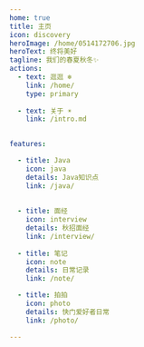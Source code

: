 ```yaml
---
home: true
title: 主页
icon: discovery
heroImage: /home/0514172706.jpg
heroText: 终将美好
tagline: 我们的春夏秋冬✨
actions:
  - text: 逛逛 ❄️
    link: /home/
    type: primary
    
  - text: 关于 ☀️
    link: /intro.md
  

features:

  - title: Java
    icon: java
    details: Java知识点
    link: /java/
  
  
  - title: 面经
    icon: interview
    details: 秋招面经
    link: /interview/
    
  - title: 笔记
    icon: note
    details: 日常记录
    link: /note/

  - title: 拍拍
    icon: photo
    details: 快门爱好者日常
    link: /photo/

---
```


